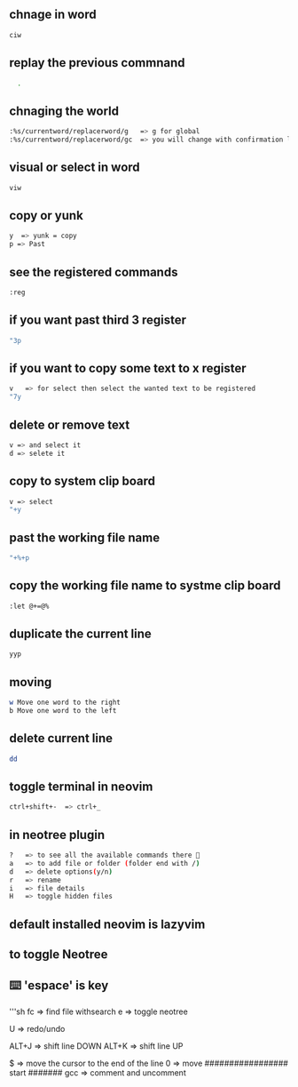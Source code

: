 ## chnage in word
```sh
ciw
```
## replay the previous commnand
```sh
  .
```
## chnaging the world
```sh
:%s/currentword/replacerword/g   => g for global
:%s/currentword/replacerword/gc  => you will change with confirmation loop through all word and ask you (yes=y or no=n)
```

## visual or select in word
```sh
viw
```
## copy or yunk
```sh
y  => yunk = copy
p => Past
```
## see the registered commands
```sh
:reg
```
## if you want past third 3 register
```sh
"3p
```

## if you want to copy some text to x register
```sh
v   => for select then select the wanted text to be registered
"7y
```

## delete or remove text
```sh
v => and select it
d => selete it
```

## copy to system clip board
```sh
v => select
"+y
```

## past the working file name
```sh
"+%+p
```
## copy the working file name to systme clip board
```sh
:let @+=@%
```
## duplicate the current line
```sh
yyp
```
## moving
```sh
w Move one word to the right
b Move one word to the left
```
## delete current line
```sh
dd
```
## toggle terminal in neovim 
```sh
ctrl+shift+-  => ctrl+_
```

## in neotree plugin
```sh
?   => to see all the available commands there 🍝
a   => to add file or folder (folder end with /)
d   => delete options(y/n)
r   => rename
i   => file details
H   => toggle hidden files
```
## default installed neovim is lazyvim
## to toggle Neotree
## ⌨️ 'espace' is <leader> key 

'''sh
<leader>fc => find file withsearch
<leader>e  => toggle neotree

U => redo/undo

ALT+J  => shift line DOWN
ALT+K  => shift line UP

$ => move the cursor to the end of the line
0 => move ################# start #######
gcc => comment and uncomment
```










